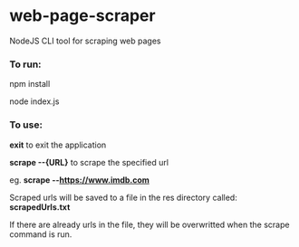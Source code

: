 # web-page-scraper
NodeJS CLI tool for scraping web pages

### To run:

npm install

node index.js

###  To use:

**exit** to exit the application

**scrape --{URL}** to scrape the specified url

eg. **scrape --https://www.imdb.com**

Scraped urls will be saved to a file in the res directory called: **scrapedUrls.txt**

If there are already urls in the file, they will be overwritted when the scrape command is run.
